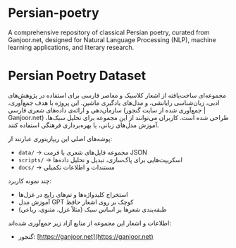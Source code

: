 # Persian-poetry
A comprehensive repository of classical Persian poetry, curated from Ganjoor.net, designed for Natural Language Processing (NLP), machine learning applications, and literary research.

# Persian Poetry Dataset

مجموعه‌ای ساخت‌یافته از اشعار کلاسیک و معاصر فارسی برای استفاده در پژوهش‌های ادبی، زبان‌شناسی رایانشی، و مدل‌های یادگیری ماشین.
این پروژه با هدف جمع‌آوری، سازمان‌دهی و ارائه‌ی داده‌های شعری فارسی (جمع‌آوری شده از سایت گنجور | Ganjoor.net) طراحی شده است. کاربران می‌توانند از این مجموعه برای تحلیل سبک‌ها، آموزش مدل‌های زبانی، یا بهره‌برداری فرهنگی استفاده کنند.

پوشه‌های اصلی این ریپازیتوری عبارتند از:

- `data/` → مجموعه فایل‌های شعری با فرمت JSON
- `scripts/` → اسکریپت‌هایی برای پاک‌سازی، تبدیل و تحلیل داده‌ها
- `docs/` → مستندات و اطلاعات تکمیلی



چند نمونه کاربرد:

- استخراج کلیدواژه‌ها و تم‌های رایج در غزل‌ها
- آموزش مدل GPT کوچک بر روی اشعار حافظ
- طبقه‌بندی شعرها بر اساس سبک (مثلاً غزل، مثنوی، رباعی)


اطلاعات و اشعار این مجموعه از منابع آزاد زیر جمع‌آوری شده‌اند:

- گنجور: [https://ganjoor.net](https://ganjoor.net)


